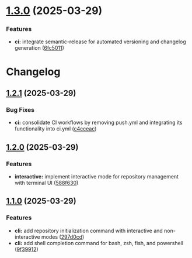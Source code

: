 # [1.3.0](https://github.com/PunGrumpy/gitpower/compare/v1.2.1...v1.3.0) (2025-03-29)


### Features

* **ci:** integrate semantic-release for automated versioning and changelog generation ([6fc5011](https://github.com/PunGrumpy/gitpower/commit/6fc50113610f3343b1a489f78c467454ccf06654))

# Changelog

## [1.2.1](https://github.com/PunGrumpy/gitpower/compare/v1.2.0...v1.2.1) (2025-03-29)


### Bug Fixes

* **ci:** consolidate CI workflows by removing push.yml and integrating its functionality into ci.yml ([c4cceac](https://github.com/PunGrumpy/gitpower/commit/c4cceac7556882e4b3b23951b4c82f3d6a06e27f))

## [1.2.0](https://github.com/PunGrumpy/gitpower/compare/v1.1.0...v1.2.0) (2025-03-29)


### Features

* **interactive:** implement interactive mode for repository management with terminal UI ([588f630](https://github.com/PunGrumpy/gitpower/commit/588f63016403eab1b6470023a3e33c7a2efab977))

## [1.1.0](https://github.com/PunGrumpy/gitpower/compare/v1.0.2...v1.1.0) (2025-03-29)


### Features

* **cli:** add repository initialization command with interactive and non-interactive modes ([297d0cd](https://github.com/PunGrumpy/gitpower/commit/297d0cdd4c4a5197a6c477b07f0e007e8bc9cdfa))
* **cli:** add shell completion command for bash, zsh, fish, and powershell ([9f39912](https://github.com/PunGrumpy/gitpower/commit/9f39912c1309e5fbbd0663c5f613fb6be4243266))
